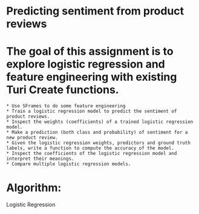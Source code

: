 # Predicting sentiment from product reviews

# The goal of this assignment is to explore logistic regression and feature engineering with existing Turi Create functions.

    * Use SFrames to do some feature engineering
    * Train a logistic regression model to predict the sentiment of product reviews.
    * Inspect the weights (coefficients) of a trained logistic regression model.
    * Make a prediction (both class and probability) of sentiment for a new product review.
    * Given the logistic regression weights, predictors and ground truth labels, write a function to compute the accuracy of the model.
    * Inspect the coefficients of the logistic regression model and interpret their meanings.
    * Compare multiple logistic regression models.

# Algorithm: 
Logistic Regression
